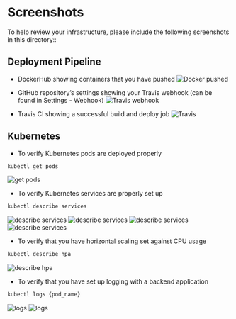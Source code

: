 # Screenshots
To help review your infrastructure, please include the following screenshots in this directory::

## Deployment Pipeline
* DockerHub showing containers that you have pushed
![Docker pushed](./Dockerhub_pushed.PNG "Docker pushed")

* GitHub repository’s settings showing your Travis webhook (can be found in Settings - Webhook)
![Travis webhook](./Travis_trigger.PNG "Travis webhook")

* Travis CI showing a successful build and deploy job
![Travis](./Travis_build_success.PNG "Travis")

## Kubernetes
* To verify Kubernetes pods are deployed properly
```bash
kubectl get pods
```
![get pods](./kubectl_get_pods.PNG "get pods")

* To verify Kubernetes services are properly set up
```bash
kubectl describe services
```
![describe services](./kubectl_describle_services_1.PNG "describe services")
![describe services](./kubectl_describle_services_2.PNG "describe services")
![describe services](./kubectl_describle_services_3.PNG "describe services")
![describe services](./kubectl_describle_services_4.PNG "describe services")

* To verify that you have horizontal scaling set against CPU usage
```bash
kubectl describe hpa
```
![describe hpa](./kubectl_describe_hpa.PNG "describe hpa")

* To verify that you have set up logging with a backend application
```bash
kubectl logs {pod_name}
```
![logs](./kubectl_logs.PNG "logs")
![logs](./kubectl_logs_user.PNG "logs")
